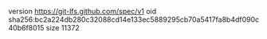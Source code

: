 version https://git-lfs.github.com/spec/v1
oid sha256:bc2a224db280c32088cd14e133ec5889295cb70a5417fa8b4df090c40b6f8015
size 11372

